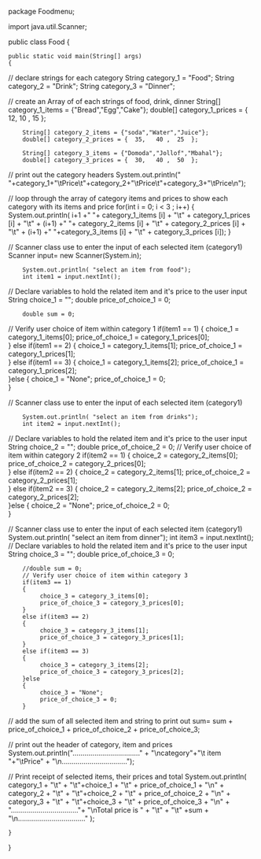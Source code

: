 package Foodmenu;

import java.util.Scanner;

public class Food {
	

	public static void main(String[] args) 
	{		
		
//		declare strings for each category
		String category_1 = "Food";
		String category_2 = "Drink";
		String category_3 = "Dinner";
		
//		create an Array of of each strings of food, drink, dinner
		String[] category_1_items = {"Bread","Egg","Cake"};
		double[] category_1_prices = {	12,	  10 ,	15	};
		
		String[] category_2_items = {"soda","Water","Juice"};
		double[] category_2_prices = {	35,	  40 ,	25	};

		String[] category_3_items = {"Domoda","Jollof","Mbahal"};
		double[] category_3_prices = {	30,	  40 ,	50	};
		 
//		print out the category headers
		System.out.println("  "+category_1+"\tPrice\t"+category_2+"\tPrice\t"+category_3+"\tPrice\n");

//		loop through the array of category items and prices to show each category with its items and price
		for(int i = 0; i < 3 ; i++)
		{
			System.out.println( i+1 +" "+ category_1_items [i] + "\t" + category_1_prices [i] + "\t" 
								+ (i+1) +" "+ category_2_items [i] + "\t" + category_2_prices [i] + "\t"
					+ (i+1) +" "+category_3_items [i] + "\t" + category_3_prices [i]);
		}		
		
//		Scanner class use to enter the input of each selected item (category1)
		Scanner input= new Scanner(System.in);		
		
		System.out.println( "select an item from food");
		int item1 = input.nextInt();
		
// Declare variables to hold the related item and it's price to the user input 
		String choice_1 = "";
		double price_of_choice_1 = 0;
		
		double sum = 0;

// Verify user choice of item within category 1
		if(item1 == 1)
		{
			 choice_1 = category_1_items[0];
			 price_of_choice_1 = category_1_prices[0];			 
		}
		else if(item1 == 2)
		{
			 choice_1 = category_1_items[1];
			 price_of_choice_1 = category_1_prices[1];			 
		} 
		else if(item1 == 3)
		{
			 choice_1 = category_1_items[2];
			 price_of_choice_1 = category_1_prices[2];			 
		}else
		{
			 choice_1 = "None";
			 price_of_choice_1 = 0;			 
		}
		
		
		

//		Scanner class use to enter the input of each selected item (category1)

		System.out.println( "select an item from drinks");
		int item2 = input.nextInt();
		
//		Declare variables to hold the related item and it's price to the user input 
		String choice_2 = "";
		double price_of_choice_2 = 0;
		// Verify user choice of item within category 2
		if(item2 == 1)
		{
			 choice_2 = category_2_items[0];
			 price_of_choice_2 = category_2_prices[0];			 
		}
		else if(item2 == 2)
		{
			 choice_2 = category_2_items[1];
			 price_of_choice_2 = category_2_prices[1];			 
		} 
		else if(item2 == 3)
		{
			 choice_2 = category_2_items[2];
			 price_of_choice_2 = category_2_prices[2];			 
		}else
		{
			 choice_2 = "None";
			 price_of_choice_2 = 0;			 
		}
		
			
//		Scanner class use to enter the input of each selected item (category1)
		System.out.println( "select an item from dinner");
		int item3 = input.nextInt();
//		Declare variables to hold the related item and it's price to the user input
		String choice_3 = "";
		double price_of_choice_3 = 0;
		
		//double sum = 0;
		// Verify user choice of item within category 3
		if(item3 == 1)
		{
			 choice_3 = category_3_items[0];
			 price_of_choice_3 = category_3_prices[0];			 
		}
		else if(item3 == 2)
		{
			 choice_3 = category_3_items[1];
			 price_of_choice_3 = category_3_prices[1];			 
		} 
		else if(item3 == 3)
		{
			 choice_3 = category_3_items[2];
			 price_of_choice_3 = category_3_prices[2];			 
		}else
		{
			 choice_3 = "None";
			 price_of_choice_3 = 0;			 
		}
		
//		add the sum of all selected item and string to print out
		sum= sum + price_of_choice_1 + price_of_choice_2 + price_of_choice_3;
		
//		print out the header of category, item and prices
		System.out.println(".................................."
						+ "\ncategory"+"\t item "+"\tPrice"
						+ "\n.................................");
		
//	Print receipt of selected items, their prices and total 
		System.out.println( category_1 + "\t" +  "\t"+choice_1 + "\t" + price_of_choice_1 + "\n"
						+ category_2 + "\t" +  "\t"+choice_2 + "\t" + price_of_choice_2 + "\n" +
						category_3 + "\t" +  "\t"+choice_3 + "\t" + price_of_choice_3 + "\n"
						+ ".................................."+
						"\nTotal price is " + "\t" + "\t" +sum
						+ "\n.................................."
				                                                );
		

	
	}
	
	

}

